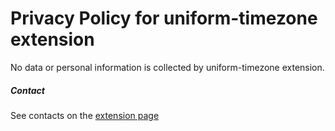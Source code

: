 # Privacy Policy for uniform-timezone extension

No data or personal information is collected by uniform-timezone extension.

##### Contact

See contacts on the [extension page](https://chrome.google.com/webstore/detail/uniform-timezone-extensio/fhpdgikedeljapdckiegnjiendkhphlg)
